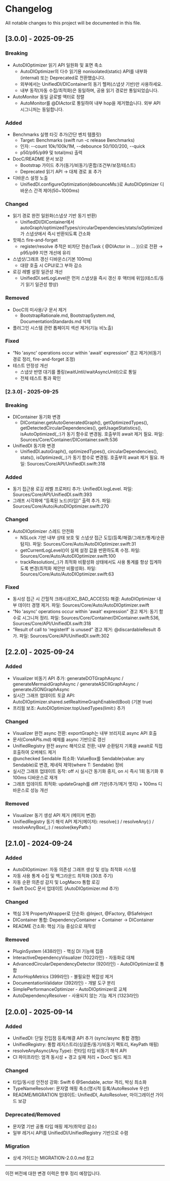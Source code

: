 # Changelog

All notable changes to this project will be documented in this file.

## [3.0.0] - 2025-09-25

### Breaking
- AutoDIOptimizer 읽기 API 일원화 및 표면 축소
  - AutoDIOptimizer의 다수 읽기용 nonisolated(static) API를 내부화(internal) 또는 Deprecated로 전환했습니다.
  - 외부에서는 UnifiedDI/DIContainer의 동기 헬퍼(스냅샷 기반)만 사용하세요.
  - 내부 동작(자동 수집/최적화)은 동일하며, 공용 읽기 경로만 통일되었습니다.
- AutoMonitor 동일 글로벌 액터로 정렬
  - AutoMonitor를 @DIActor로 통일하여 내부 hop을 제거했습니다. 외부 API 시그니처는 동일합니다.

### Added
- Benchmarks 실행 타깃 추가(간단 벤치 템플릿)
  - Target: Benchmarks (swift run -c release Benchmarks)
  - 인자: --count 10k/100k/1M, --debounce 50/100/200, --quick
  - p50/p95/p99 및 total(ms) 출력
- DocC/README 문서 보강
  - Bootstrap 가이드 추가(동기/비동기/혼합/조건부/보장/테스트)
  - Deprecated 읽기 API → 대체 경로 표 추가
- 디바운스 설정 노출
  - UnifiedDI.configureOptimization(debounceMs:)로 AutoDIOptimizer 디바운스 간격 제어(50~1000ms)

### Changed
- 읽기 경로 완전 일원화(스냅샷 기반 동기 반환)
  - UnifiedDI/DIContainer에서 autoGraph/optimizedTypes/circularDependencies/stats/isOptimized가 스냅샷에서 즉시 반환되도록 간소화
- 핫패스 fire-and-forget
  - register/resolve 추적은 비차단 전송(Task { @DIActor in ... })으로 전환 → p95/p99 지연 개선에 유리
- 스냅샷/그래프 갱신 디바운스(기본 100ms)
  - 대량 호출 시 CPU/로그 부하 감소
- 로깅 레벨 설정 일관성 개선
  - UnifiedDI.setLogLevel은 먼저 스냅샷을 즉시 갱신 후 액터에 위임(테스트/동기 읽기 일관성 향상)

### Removed
- DocC의 미사용/구 문서 제거
  - BootstrapRationale.md, BootstrapSystem.md, DocumentationStandards.md 삭제
- 플러그인 시스템 관련 톱페이지 섹션 제거(기능 비노출)

### Fixed
- “No 'async' operations occur within 'await' expression” 경고 제거(비동기 경로 정리, fire-and-forget 조정)
- 테스트 안정성 개선
  - 스냅샷 반영 대기를 폴링(waitUntil/waitAsyncUntil)으로 통일
  - 전체 테스트 통과 확인

### [2.3.0] - 2025-09-25

### Breaking
- DIContainer 동기화 변경
  - DIContainer.getAutoGeneratedGraph(), getOptimizedTypes(), getDetectedCircularDependencies(), getUsageStatistics(), isAutoOptimized(_:)가 동기 함수로 변경됨. 호출부의 await 제거 필요. 파일: Sources/Core/Container/DIContainer.swift:536
- UnifiedDI 동기화 변경
  - UnifiedDI.autoGraph(), optimizedTypes(), circularDependencies(), stats(), isOptimized(_:)가 동기 함수로 변경됨. 호출부의 await 제거 필요. 파일: Sources/Core/API/UnifiedDI.swift:318

### Added
- 동기 접근용 로깅 레벨 프로퍼티 추가: UnifiedDI.logLevel. 파일: Sources/Core/API/UnifiedDI.swift:393
- 그래프 시각화에 “등록된 노드(타입)” 출력 추가. 파일: Sources/Core/Auto/AutoDIOptimizer.swift:270

### Changed
- AutoDIOptimizer 스레드 안전화
  - NSLock 기반 내부 상태 보호 및 스냅샷 접근 도입(등록/해결/그래프/통계/순환 탐지). 파일: Sources/Core/Auto/AutoDIOptimizer.swift:31
  - getCurrentLogLevel()이 실제 설정 값을 반환하도록 수정. 파일: Sources/Core/Auto/AutoDIOptimizer.swift:100
  - trackResolution(_:)가 최적화 비활성화 상태에서도 사용 통계를 항상 집계하도록 변경(최적화 제안만 비활성화). 파일: Sources/Core/Auto/AutoDIOptimizer.swift:63

### Fixed
- 동시성 접근 시 간헐적 크래시(EXC_BAD_ACCESS) 해결: AutoDIOptimizer 내부 데이터 경쟁 제거. 파일: Sources/Core/Auto/AutoDIOptimizer.swift
- “No 'async' operations occur within 'await' expression” 경고 제거: 동기 함수로 시그니처 정리. 파일: Sources/Core/Container/DIContainer.swift:536, Sources/Core/API/UnifiedDI.swift:318
- “Result of call to 'registerIf' is unused” 경고 제거: @discardableResult 추가. 파일: Sources/Core/API/UnifiedDI.swift:302

## [2.2.0] - 2025-09-24

### Added
- Visualizer 비동기 API 추가: generateDOTGraphAsync / generateMermaidGraphAsync / generateASCIIGraphAsync / generateJSONGraphAsync
- 실시간 그래프 업데이트 토글 API: AutoDIOptimizer.shared.setRealtimeGraphEnabled(Bool) (기본 true)
- 프리웜 보조: AutoDIOptimizer.topUsedTypes(limit:) 추가

### Changed
- Visualizer 완전 async 전환: exportGraph는 내부 브리지로 async API 호출
- 문서(CoreAPIs.md) 예제를 async 기반으로 갱신
- UnifiedRegistry 완전 async 해석으로 전환; 내부 순환탐지 기록을 await로 직접 호출하여 오버헤드 제거
- @unchecked Sendable 최소화: ValueBox를 Sendable(value: any Sendable)로 변경, 제네릭 제약(where T: Sendable) 정비
- 실시간 그래프 업데이트 동작: off 시 실시간 동기화 중지, on 시 즉시 1회 동기화 후 100ms 디바운스로 재개
- 그래프 업데이트 최적화: updateGraph를 diff 기반(추가/제거 엣지) + 100ms 디바운스로 성능 개선

### Removed
- Visualizer 동기 생성 API 제거 (메이저 변경)
- UnifiedRegistry 동기 해석 API 제거(메이저): resolve(:) / resolveAny(:) / resolveAnyBox(_:) / resolve(keyPath:)

## [2.1.0] - 2024-09-24

### Added
- AutoDIOptimizer: 자동 의존성 그래프 생성 및 성능 최적화 시스템
- 자동 사용 통계 수집 및 백그라운드 최적화 (30초 주기)
- 자동 순환 의존성 감지 및 LogMacro 통합 로깅
- Swift DocC 문서 업데이트 (AutoDIOptimizer.md 추가)

### Changed
- 핵심 3개 PropertyWrapper로 단순화: @Inject, @Factory, @SafeInject
- DIContainer 통합: DependencyContainer + Container → DIContainer
- README 간소화: 핵심 기능 중심으로 재작성

### Removed
- PluginSystem (438라인) - 핵심 DI 기능에 집중
- InteractiveDependencyVisualizer (1022라인) - 자동화로 대체
- AdvancedCircularDependencyDetector (920라인) - AutoDIOptimizer로 통합
- ActorHopMetrics (399라인) - 불필요한 복잡성 제거
- DocumentationValidator (392라인) - 개발 도구 분리
- SimplePerformanceOptimizer - AutoDIOptimizer로 교체
- AutoDependencyResolver - 사용되지 않는 기능 제거 (1323라인)

## [2.0.0] - 2025-09-14

### Added
- UnifiedDI: 단일 진입점 등록/해결 API 추가 (sync/async 통합 경험)
- UnifiedRegistry: 통합 레지스트리(싱글톤/동기/비동기 팩토리, KeyPath 매핑)
- resolveAnyAsync(Any.Type): 런타임 타입 비동기 해석 API
- CI 파이프라인: 엄격 동시성 + 경고 실패 처리 + DocC 빌드 체크

### Changed
- 타입/동시성 안전성 강화: Swift 6 @Sendable, actor 격리, 박싱 최소화
- TypeNameResolver: 문자열 매핑 축소(명시적 등록/AutoResolve 우선)
- README/MIGRATION 업데이트: UnifiedDI, AutoResolver, 마이그레이션 가이드 보강

### Deprecated/Removed
- 문자열 기반 공통 타입 매핑 제거(취약성 감소)
- 일부 레거시 API를 UnifiedDI/UnifiedRegistry 기반으로 수렴

### Migration
- 상세 가이드는 MIGRATION-2.0.0.md 참고

---

이전 버전에 대한 변경 이력은 향후 정리 예정입니다.
